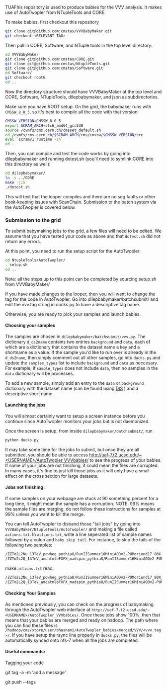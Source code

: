 TUAFhis repository is used to produce babies for the VVV analysis. It makes use of AutoTwopler from NTupleTools and CORE.

To make babies, first checkout this repository

```bash
git clone git@github.com:cmstas/VVVBabyMaker.git
git checkout <RELEVANT TAG>
```
Then pull in CORE, Software, and NTuple tools in the top level directory:

```bash
cd VVVBabyMaker
git clone git@github.com:cmstas/CORE.git
git clone git@github.com:cmstas/NtupleTools.git
git clone git@github.com:cmstas/Software.git
cd Software/
git checkout root6
cd ..
```

Now the directory structure should have VVVBabyMaker at the top level and CORE, Software, NTupleTools, dilepbabymaker, and json as subdirectories.

Make sure you have ROOT setup. On the grid, the babymaker runs with ``CMSSW_8_0_5``, so it's best to compile all the code with that version:

```bash
CMSSW_VERSION=CMSSW_8_0_5
export SCRAM_ARCH=slc6_amd64_gcc530
source /cvmfs/cms.cern.ch/cmsset_default.sh
cd /cvmfs/cms.cern.ch/$SCRAM_ARCH/cms/cmssw/$CMSSW_VERSION/src
eval `scramv1 runtime -sh`
cd -
```

Then, you can compile and test the code works by going into dilepbabymaker and running dotest.sh (you'll need to symlink CORE into this directory as well):

```bash
cd dilepbabymaker/
ln -s ../CORE 
make -j15
./dotest.sh
```

This will test that the looper compiles and there are no seg faults or other book-keeping issues with ScanChain. Submission to the batch system via the AutoTwopler is covered below. 

### Submission to the grid

To submit babymaking jobs to the grid, a few files will need to be edited. We assume that you have tested your code as above and that `dotest.sh` did not return any errors.

At this point, you need to run the setup script for the AutoTwopler:

```bash
cd NtupleTools/AutoTwopler/
. setup.sh
cd ..
```

Note: all the steps up to this point can be completed by sourcing setup.sh from VVVBabyMaker/

If you have made changes to the looper, then you will want to change the tag for the code in AutoTwopler. Go into dilepbabymaker/batchsubmit/ and edit the vvv.tag string in ducks.py to have a descriptive tag name.

Otherwise, you are ready to pick your samples and launch babies.

#### Choosing your samples

The samples are chosen in `dilepbabymaker/batchsubmit/vvv.py`. The dictionary `d_ds2name` contains two entries `background` and `data`, each of which are a dictionary that contains the dataset name a key and a shortname as a value. 
If the sample you'd like to run over is already in the `d_ds2name`, then simply comment out all other samples, go into `ducks.py` and update the `samples_types` list to include `background` and `data` as neccesary. For example, if `sample_types` does not include `data`, then no samples in the `data` dictionary will be processes.

To add a new sample, simply add an entry to the `data` or `background` dictionary with the dataset name (can be found using [DIS](http://uaf-8.t2.ucsd.edu/~namin/makers/disMaker/index.html) ) and a descriptive short name.

#### Launching the jobs

You will almost certainly want to setup a screen instance before you continue since AutoTwopler monitors your jobs but is not daemonized.

Once the screen is setup, from inside `dilepbabymaker/batchsubmit/`, run 

```bash
python ducks.py
```

It may take some time for the jobs to submit, but once they are all submitted, you should be able to access http://uaf-7.t2.ucsd.edu/~<USERNAME>/AutoTwopler_VVVbabies/ to see the progress of your babies.
If some of your jobs are not finishing, it could mean the files are corrupted. In many cases, it's fine to just kill those jobs as it will only have a small effect on the cross section for large datasets.

#### Jobs not finishing:
If some samples on your webpage are stuck at 90 something percent for a long time, it might mean the sample has a corruption. NOTE: 99% means the sample files are merging, do not follow these instructions for samples at 99% unless you want to kill the merge.

You can tell AutoTwopler to disband those "tail jobs" by going into `VVVBabyMaker/NtupleTools/AutoTwopler/` and making a file called `actions.txt`. In `actions.txt`, write a line seperated list of sample names followed by a colon and `baby_skip_tail`.
For instance, to skip the tails of the following two samples:

```bash
/ZZTo2L2Nu_13TeV_powheg_pythia8/RunIISummer16MiniAODv2-PUMoriond17_80X_mcRun2_asymptotic_2016_TrancheIV_v6-v1/MINIAODSIM
/ZZTo2L2Q_13TeV_amcatnloFXFX_madspin_pythia8/RunIISummer16MiniAODv2-PUMoriond17_80X_mcRun2_asymptotic_2016_TrancheIV_v6-v1/MINIAODSIM
```

make `actions.txt` read:

```bash
/ZZTo2L2Nu_13TeV_powheg_pythia8/RunIISummer16MiniAODv2-PUMoriond17_80X_mcRun2_asymptotic_2016_TrancheIV_v6-v1/MINIAODSIM: baby_skip_tail
/ZZTo2L2Q_13TeV_amcatnloFXFX_madspin_pythia8/RunIISummer16MiniAODv2-PUMoriond17_80X_mcRun2_asymptotic_2016_TrancheIV_v6-v1/MINIAODSIM: baby_skip_tail
```

#### Checking Your Samples

As mentioned previously, you can check on the progress of babymaking through the AutoTwopler web interface at `http://uaf-7.t2.ucsd.edu/~<USERNAME>/AutoTwopler_VVVbabies/`. Once these jobs show 100%, then that means that your babies are merged and ready on hadoop. 
The path where you can find these files is `/hadoop/cms/store/user/bhashemi/AutoTwopler_babies/merged/VVV/<vvv.tag>/`. If you have setup the rsync line properly in `ducks.py`, the files will be automatically synced onto nfs-7 when all the jobs are completed.

#### Useful commands:

Tagging your code

git tag -a <version> -m 'add a message'

git push --tags

